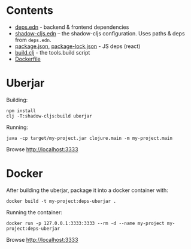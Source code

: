 # Contents

- [deps.edn](deps.edn) - backend & frontend dependencies
- [shadow-cljs.edn](shadow-cljs.edn) – the shadow-cljs configuration. Uses paths & deps from `deps.edn`.
- [package.json](package.json), [package-lock.json](package-lock.json) - JS deps (react)
- [build.clj](build.clj) - the tools.build script
- [Dockerfile](Dockerfile)

# Uberjar

Building:

```
npm install
clj -T:shadow-cljs:build uberjar
```

Running:

```
java -cp target/my-project.jar clojure.main -m my-project.main
```

Browse <http://localhost:3333>

# Docker

After building the uberjar, package it into a docker container with:

```
docker build -t my-project:deps-uberjar .
```

Running the container:

```
docker run -p 127.0.0.1:3333:3333 --rm -d --name my-project my-project:deps-uberjar
```

Browse <http://localhost:3333>
